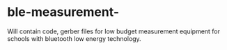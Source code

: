 # ble-measurement-
Will contain code, gerber files for low budget measurement equipment for schools with bluetooth low energy technology. 
